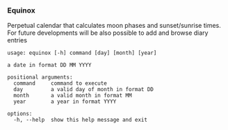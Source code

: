 ### Equinox

Perpetual calendar that calculates moon phases and sunset/sunrise times.
For future developments will be also possible to add and browse diary entries

```
usage: equinox [-h] command [day] [month] [year]

a date in format DD MM YYYY

positional arguments:
  command     command to execute
  day         a valid day of month in format DD
  month       a valid month in format MM
  year        a year in format YYYY

options:
  -h, --help  show this help message and exit
```